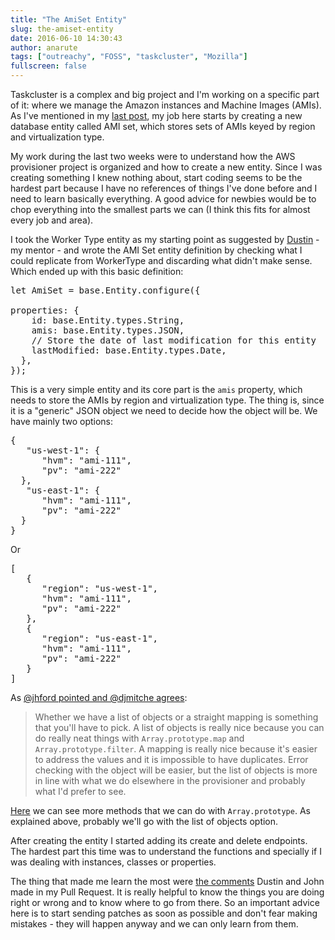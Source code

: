 ```yaml
---
title: "The AmiSet Entity"
slug: the-amiset-entity
date: 2016-06-10 14:30:43
author: anarute
tags: ["outreachy", "FOSS", "taskcluster", "Mozilla"]
fullscreen: false
---
```


Taskcluster is a complex and big project and I'm working on a specific part of it: where we manage the Amazon instances and Machine Images (AMIs). As I've mentioned in my [last post](http://anarute.com/getting-started-with-taskcluster/), my job here starts by creating a new database entity called AMI set, which stores sets of AMIs keyed by region and virtualization type.

My work during the last two weeks were to understand how the AWS provisioner project is organized and how to create a new entity. Since I was creating something I knew nothing about, start coding seems to be the hardest part because I have no references of things I've done before and I need to learn basically everything. A good advice for newbies would be to chop everything into the smallest parts we can (I think this fits for almost every job and area).

I took the Worker Type entity as my starting point as suggested by [Dustin](http://code.v.igoro.us/) - my mentor - and wrote the AMI Set entity definition by checking what I could replicate from WorkerType and discarding what didn't make sense. Which ended up with this basic definition:

<pre>let AmiSet = base.Entity.configure({

properties: {
    id: base.Entity.types.String,
    amis: base.Entity.types.JSON,
    // Store the date of last modification for this entity
    lastModified: base.Entity.types.Date,
  },
});
</pre>

This is a very simple entity and its core part is the `amis` property, which needs to store the AMIs by region and virtualization type. The thing is, since it is a "generic" JSON object we need to decide how the object will be. We have mainly two options:

<pre>{
   "us-west-1": {
      "hvm": "ami-111",
      "pv": "ami-222"
  },
   "us-east-1": {
      "hvm": "ami-111",
      "pv": "ami-222"
  }
}
</pre>

Or

<pre>[
   {
      "region": "us-west-1",
      "hvm": "ami-111",
      "pv": "ami-222"
   },
   {
      "region": "us-east-1",
      "hvm": "ami-111",
      "pv": "ami-222"
   }
]
</pre>

As [@jhford pointed and @djmitche agrees](https://github.com/taskcluster/aws-provisioner/pull/85#discussion-diff-66091884):

> Whether we have a list of objects or a straight mapping is something that you'll have to pick. A list of objects is really nice because you can do really neat things with `Array.prototype.map` and `Array.prototype.filter`. A mapping is really nice because it's easier to address the values and it is impossible to have duplicates. Error checking with the object will be easier, but the list of objects is more in line with what we do elsewhere in the provisioner and probably what I'd prefer to see.

[Here](https://developer.mozilla.org/en-US/docs/Web/JavaScript/Reference/Global_Objects/Array/prototype) we can see more methods that we can do with `Array.prototype`. As explained above, probably we'll go with the list of objects option.

After creating the entity I started adding its create and delete endpoints. The hardest part this time was to understand the functions and specially if I was dealing with instances, classes or properties.

The thing that made me learn the most were [the comments](https://github.com/taskcluster/aws-provisioner/pull/85) Dustin and John made in my Pull Request. It is really helpful to know the things you are doing right or wrong and to know where to go from there. So an important advice here is to start sending patches as soon as possible and don't fear making mistakes - they will happen anyway and we can only learn from them.
